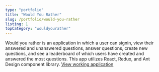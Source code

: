 ```yaml
---
type: "portfolio"
title: "Would You Rather"
slug: /portfolio/would-you-rather
listing: 1
topCategory: "wouldyourather"
---
```


Would you rather is an application in which a user can signin, view their answered and unanswered questions, answer questions, create new questions, and see a leaderboard of which users have created and answered the most questions. This app utilizes React, Redux, and Ant Design component library. [View working application](https://ashleyjaynes.com/wouldyourather/)
